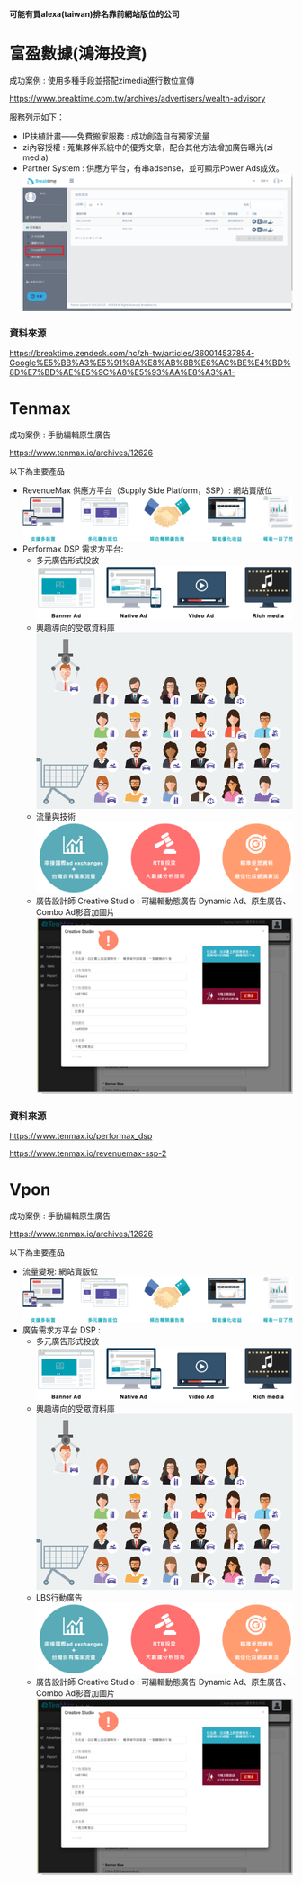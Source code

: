 **可能有買alexa(taiwan)排名靠前網站版位的公司**

# 富盈數據(鴻海投資)
成功案例 : 使用多種手段並搭配zimedia進行數位宣傳

https://www.breaktime.com.tw/archives/advertisers/wealth-advisory

服務列示如下：
* IP扶植計畫——免費搬家服務 : 成功創造自有獨家流量
* zi內容授權 : 蒐集夥伴系統中的優秀文章，配合其他方法增加廣告曝光(zi media)
* Partner System : 供應方平台，有串adsense，並可顯示Power Ads成效。
![](pageshot_of_______2018-12-20-1549_51__1_.png)

### 資料來源
https://breaktime.zendesk.com/hc/zh-tw/articles/360014537854-Google%E5%BB%A3%E5%91%8A%E8%AB%8B%E6%AC%BE%E4%BD%8D%E7%BD%AE%E5%9C%A8%E5%93%AA%E8%A3%A1-




# Tenmax
成功案例 : 手動編輯原生廣告
    
 https://www.tenmax.io/archives/12626


以下為主要產品
* RevenueMax 供應方平台（Supply Side Platform，SSP）:
網站賣版位
![](rmax_04.png)
* Performax DSP 需求方平台: 
    + 多元廣告形式投放
    ![](p_dsp1.png)
    + 興趣導向的受眾資料庫
    ![](p_dsp3.png)
    + 流量與技術
    ![](p_dsp2.png)
    + 廣告設計師 Creative Studio : 可編輯動態廣告 Dynamic Ad、原生廣告、Combo Ad影音加圖片
    ![](img-Dynamic-Ad.png)

### 資料來源
https://www.tenmax.io/performax_dsp

https://www.tenmax.io/revenuemax-ssp-2


# Vpon
成功案例 : 手動編輯原生廣告
    
 https://www.tenmax.io/archives/12626


以下為主要產品
* 流量變現:
網站賣版位
![](rmax_04.png)
* 廣告需求方平台 DSP : 
    + 多元廣告形式投放
    ![](p_dsp1.png)
    + 興趣導向的受眾資料庫
    ![](p_dsp3.png)
    + LBS行動廣告
    ![](p_dsp2.png)
    + 廣告設計師 Creative Studio : 可編輯動態廣告 Dynamic Ad、原生廣告、Combo Ad影音加圖片
    ![](img-Dynamic-Ad.png)


